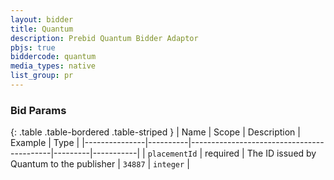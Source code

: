 ```yaml
---
layout: bidder
title: Quantum
description: Prebid Quantum Bidder Adaptor
pbjs: true
biddercode: quantum
media_types: native
list_group: pr
---
```




### Bid Params

{: .table .table-bordered .table-striped }
| Name          | Scope    | Description                               | Example | Type      |
|---------------|----------|-------------------------------------------|---------|-----------|
| `placementId` | required | The ID issued by Quantum to the publisher | `34887` | `integer` |
